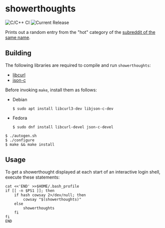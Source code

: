 # showerthoughts
![C/C++ CI](https://github.com/wporter82/showerthoughts/workflows/C/C++%20CI/badge.svg) ![Current Release](https://github.com/wporter82/showerthoughts/workflows/Current%20Release/badge.svg)

Prints out a random entry from the "hot" category of the [subreddit of the same name](https://www.reddit.com/r/showerthoughts/hot/).

## Building

The following libraries are required to compile and run `showerthoughts`:

* [libcurl](https://curl.haxx.se/)
* [json-c](https://github.com/json-c/json-c)

Before invoking `make`, install them as follows:

* Debian
  ```shell
  $ sudo apt install libcurl3-dev libjson-c-dev
  ```

* Fedora
  ```shell
  $ sudo dnf install libcurl-devel json-c-devel
  ```

```shell
$ ./autogen.sh
$ ./configure
$ make && make install
```

## Usage

To get a showerthought displayed at each start of an interactive login shell, execute these statements:

```shell
cat <<'END' >>$HOME/.bash_profile
if [[ -n $PS1 ]]; then
	if hash cowsay 2>/dev/null; then
		cowsay "$(showerthoughts)"
	else
		showerthoughts
	fi
fi
END
```

